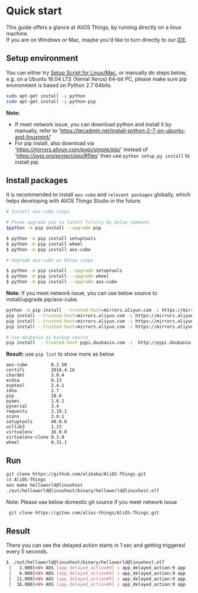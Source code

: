 # Quick start

This guide offers a glance at AliOS Things, by running directly on a linux machine.  
If you are on Windows or Mac, maybe you'd like to turn directly to our [IDE](https://github.com/alibaba/AliOS-Things/wiki/AliOS-Things-Studio).

## Setup environment

You can either try [Setup Script for Linux/Mac](http://p28phe5s5.bkt.clouddn.com/setup_linux_osx.sh), or manually do steps below,  
e.g. on a Ubuntu 16.04 LTS (Xenial Xerus) 64-bit PC, please make sure pip environment is based on Python 2.7 64bits.

```bash
sudo apt-get install -y python
sudo apt-get install -y python-pip
```
**Note:**
- If meet network issue, you can download python and install it by manually, refer to 'https://tecadmin.net/install-python-2-7-on-ubuntu-and-linuxmint/'
- For pip install, also download via 'https://mirrors.aliyun.com/pypi/simple/pip/' instead of 'https://pypi.org/project/pip/#files'
then use `python setup.py install` to install pip. 

## Install packages
It is recommended to install `aos-cube` and `relevant packages` globally, which helps developing with AliOS Things Studio in the future.
```bash
# Install aos-cube steps

# Pleae upgrade pip to latest firstly by below command.
$python -m pip install --upgrade pip

$ python -m pip install setuptools
$ python -m pip install wheel
$ python -m pip install aos-cube
```

```bash
# Upgrade aos-cube as below steps

$ python -m pip install --upgrade setuptools
$ python -m pip install --upgrade wheel
$ python -m pip install --upgrade aos-cube
```

**Note:** If you meet network issue, you can use below source to install/upgrade pip/aos-cube.
```bash
python -m pip install --trusted-host=mirrors.aliyun.com -i https://mirrors.aliyun.com/pypi/simple/ --upgrade pip
pip install --trusted-host=mirrors.aliyun.com -i https://mirrors.aliyun.com/pypi/simple/   setuptools
pip install --trusted-host=mirrors.aliyun.com -i https://mirrors.aliyun.com/pypi/simple/   wheel
pip install --trusted-host=mirrors.aliyun.com -i https://mirrors.aliyun.com/pypi/simple/   aos-cube

# use doubanio as backup source
pip install  --trusted-host pypi.doubanio.com -i  http://pypi.doubanio.com/simple/  aos-cube
```

**Result:**  use `pip list` to show more as below
```
aos-cube         0.2.50
certifi          2018.4.16
chardet          3.0.4
ecdsa            0.13
esptool          2.4.1
idna             2.7
pip              18.0
pyaes            1.6.1
pyserial         3.4
requests         2.19.1
scons            3.0.1
setuptools       40.0.0
urllib3          1.23
virtualenv       16.0.0
virtualenv-clone 0.3.0
wheel            0.31.1
```

## Run

```bash
git clone https://github.com/alibaba/AliOS-Things.git
cd AliOS-Things
aos make helloworld@linuxhost
./out/helloworld@linuxhost/binary/helloworld@linuxhost.elf
```

Note: Please use below domestic git source if you meet network issue
```bash
 git clone https://gitee.com/alios-things/AliOS-Things.git
```


## Result

There you can see the delayed action starts in 1 sec and getting triggered every 5 seconds.
```bash
$ ./out/helloworld@linuxhost/binary/helloworld@linuxhost.elf
 [   1.000]<V> AOS [app_delayed_action#9] : app_delayed_action:9 app
 [   6.000]<V> AOS [app_delayed_action#9] : app_delayed_action:9 app
 [  11.000]<V> AOS [app_delayed_action#9] : app_delayed_action:9 app
 [  16.000]<V> AOS [app_delayed_action#9] : app_delayed_action:9 app
 ```
